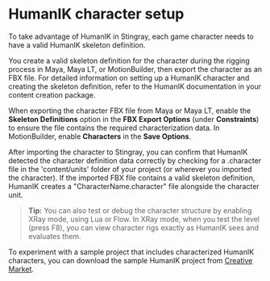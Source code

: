 ﻿# HumanIK character setup

To take advantage of HumanIK in Stingray, each game character needs to have a valid HumanIK skeleton definition.

You create a valid skeleton definition for the character during the rigging process in Maya, Maya LT, or MotionBuilder, then export the character as an FBX file. For detailed information on setting up a HumanIK character and creating the skeleton definition, refer to the HumanIK documentation in your content creation package.

When exporting the character FBX file from Maya or Maya LT, enable the **Skeleton Definitions** option in the **FBX Export Options** (under **Constraints**) to ensure the file contains the required characterization data. In MotionBuilder, enable **Characters** in the **Save Options**.

After importing the character to Stingray, you can confirm that HumanIK detected the character definition data correctly by checking for a .character file in the 'content/units' folder of your project (or wherever you imported the character). If the imported FBX file contains a valid skeleton definition, HumanIK creates a "CharacterName.character" file alongside the character unit.

> **Tip:** You can also test or debug the character structure by enabling XRay mode, using Lua or Flow. In XRay mode, when you test the level (press F8), you can view character rigs exactly as HumanIK sees and evaluates them.

To experiment with a sample project that includes characterized HumanIK characters, you can download the sample HumanIK project from [Creative Market](http://www.autodesk.com/stingray-creativemarket-samples).

